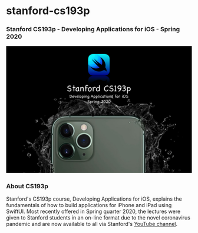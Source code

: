 # stanford-cs193p

### Stanford CS193p - Developing Applications for iOS - Spring 2020

![image](docs/img/cs193p.png)

### About CS193p

Stanford's CS193p course, Developing Applications for iOS, explains the fundamentals of how to build applications for iPhone and iPad using SwiftUI.  Most recently offered in Spring quarter 2020, the lectures were given to Stanford students in an on-line format due to the novel coronavirus pandemic and are now available to all via Stanford's [YouTube channel](https://www.youtube.com/user/StanfordUniversity).

